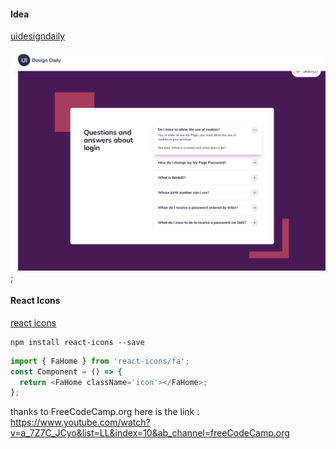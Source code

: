 #### Idea

[uidesigndaily](https://uidesigndaily.com/posts/sketch-accordion-website-day-1175)

![](./idea.png);

#### React Icons

[react icons](https://react-icons.github.io/react-icons/)

```
npm install react-icons --save
```

```javascript
import { FaHome } from 'react-icons/fa';
const Component = () => {
  return <FaHome className='icon'></FaHome>;
};

```

thanks to FreeCodeCamp.org
here is the link : https://www.youtube.com/watch?v=a_7Z7C_JCyo&list=LL&index=10&ab_channel=freeCodeCamp.org
